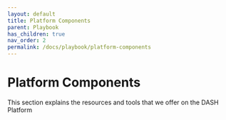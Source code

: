 ```yaml
---
layout: default
title: Platform Components
parent: Playbook
has_children: true
nav_order: 2
permalink: /docs/playbook/platform-components
---
```


# Platform Components

This section explains the resources and tools that we offer on the DASH Platform